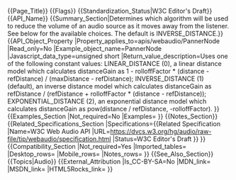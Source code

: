 {{Page_Title}}
{{Flags}}
{{Standardization_Status|W3C Editor's Draft}}
{{API_Name}}
{{Summary_Section|Determines which algorithm will be used to reduce the volume of an audio source as it moves away from the listener. See below for the available choices. The default is INVERSE_DISTANCE.}}
{{API_Object_Property
|Property_applies_to=apis/webaudio/PannerNode
|Read_only=No
|Example_object_name=PannerNode
|Javascript_data_type=unsigned short
|Return_value_description=Uses one of the following constant values: LINEAR_DISTANCE (0), a linear distance model which calculates distanceGain as 1 - rolloffFactor * (distance - refDistance) / (maxDistance - refDistance); INVERSE_DISTANCE (1) (default), an inverse distance model which calculates distanceGain as refDistance / (refDistance + rolloffFactor * (distance - refDistance)); EXPONENTIAL_DISTANCE (2), an exponential distance model which calculates distanceGain as pow(distance / refDistance, -rolloffFactor).
}}
{{Examples_Section
|Not_required=No
|Examples=
}}
{{Notes_Section}}
{{Related_Specifications_Section
|Specifications={{Related Specification
|Name=W3C Web Audio API
|URL=https://dvcs.w3.org/hg/audio/raw-file/tip/webaudio/specification.html
|Status=W3C Editor's Draft
}}
}}
{{Compatibility_Section
|Not_required=Yes
|Imported_tables=
|Desktop_rows=
|Mobile_rows=
|Notes_rows=
}}
{{See_Also_Section}}
{{Topics|Audio}}
{{External_Attribution
|Is_CC-BY-SA=No
|MDN_link=
|MSDN_link=
|HTML5Rocks_link=
}}